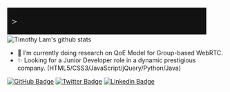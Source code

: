 ![gif](https://github.com/talam1992/talam1992/blob/main/Github-Greeting.gif)
![Timothy Lam's github stats](https://github-readme-stats.vercel.app/api?username=talam1992&show_icons=true&theme=tokyonight&include_all_commits=true&count_private=true&hide=issues,contribs)
- 🔭  I’m currently doing research on QoE Model for Group-based WebRTC.
- ✨  Looking for a Junior Developer role in a dynamic prestigious company. (HTML5/CSS3/JavaScript/jQuery/Python/Java)

[![GitHub Badge](https://img.shields.io/badge/-@talam1992-%23181717?style=flat&logo=github)](https://github.com/talam1992)
[![Twitter Badge](https://img.shields.io/badge/-@talam1992-1ca0f1?style=flat&labelColor=1ca0f1&logo=twitter&logoColor=white&link=https://twitter.com/timothylam1992)](https://twitter.com/timothylam1992) 
[![Linkedin Badge](https://img.shields.io/badge/-Timothy%20Adrian%20Lam-blue?style=flat&logo=Linkedin&logoColor=white&link=https://www.linkedin.com/in/timothy-adrian-lam-3226a182/)](https://www.linkedin.com/in/timothy-adrian-lam-3226a182/)